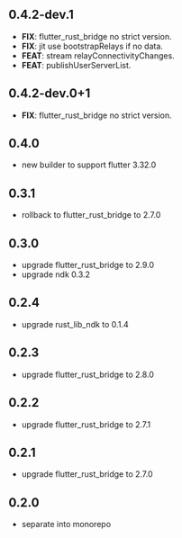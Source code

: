 ## 0.4.2-dev.1

 - **FIX**: flutter_rust_bridge no strict version.
 - **FIX**: jit use bootstrapRelays if no data.
 - **FEAT**: stream relayConnectivityChanges.
 - **FEAT**: publishUserServerList.

## 0.4.2-dev.0+1

 - **FIX**: flutter_rust_bridge no strict version.

## 0.4.0

 - new builder to support flutter 3.32.0

## 0.3.1
- rollback to flutter_rust_bridge to 2.7.0

## 0.3.0
- upgrade flutter_rust_bridge to 2.9.0
- upgrade ndk 0.3.2

## 0.2.4
- upgrade rust_lib_ndk to 0.1.4

## 0.2.3
- upgrade flutter_rust_bridge to 2.8.0

## 0.2.2
- upgrade flutter_rust_bridge to 2.7.1

## 0.2.1
- upgrade flutter_rust_bridge to 2.7.0

## 0.2.0
 - separate into monorepo